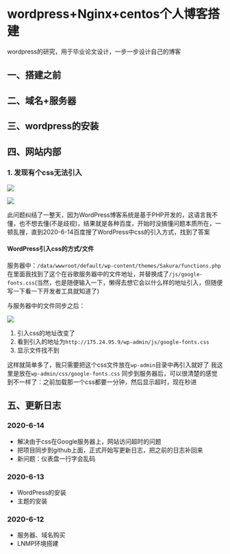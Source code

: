 # wordpress+Nginx+centos个人博客搭建

wordpress的研究，用于毕业论文设计，一步一步设计自己的博客


## 一、搭建之前

## 二、域名+服务器



## 三、wordpress的安装

## 四、网站内部

### 1. 发现有个css无法引入

![](https://img2020.cnblogs.com/blog/2057077/202006/2057077-20200614142212232-1422353491.png)

![](https://img2020.cnblogs.com/blog/2057077/202006/2057077-20200614142305075-1711680035.png)

此问题纠结了一整天，因为WordPress博客系统是基于PHP开发的，这语言我不懂，也不想去懂(不是歧视)，结果就是各种百度，开始时没搞懂问题本质所在，一顿乱搜，直到2020-6-14百度搜了WordPress中css的引入方式，找到了答案

#### WordPress引入css的方式/文件

服务器中：`/data/wwwroot/default/wp-content/themes/Sakura/functions.php`
在里面我找到了这个在谷歌服务器中的文件地址，并替换成了`/js/google-fonts.css`(当然，也是随便输入一下，懒得去想它会以什么样的地址引入，但随便写一下看一下开发者工具就知道了)

与服务器中的文件同步之后：

![](https://img2020.cnblogs.com/blog/2057077/202006/2057077-20200614144300915-92069833.png)

1. 引入css的地址改变了
2. 看到引入的地址为`http://175.24.95.9/wp-admin/js/google-fonts.css`
3. 显示文件找不到

这样就简单多了，我只需要把这个css文件放在`wp-admin`目录中再引入就好了
我这里是放在`wp-admin/css/google-fonts.css`
同步到服务器后，可以很清楚的感觉到不一样了：之前加载那一个css都要一分钟，然后显示超时，现在秒进

## 五、更新日志

### 2020-6-14

- 解决由于css在Google服务器上，网站访问超时的问题
- 把项目同步到github上面，正式开始写更新日志，把之前的日志补回来
- 新问题：仪表盘一行字会乱码

### 2020-6-13

- WordPress的安装
- 主题的安装

### 2020-6-12

- 服务器、域名购买
- LNMP环境搭建




